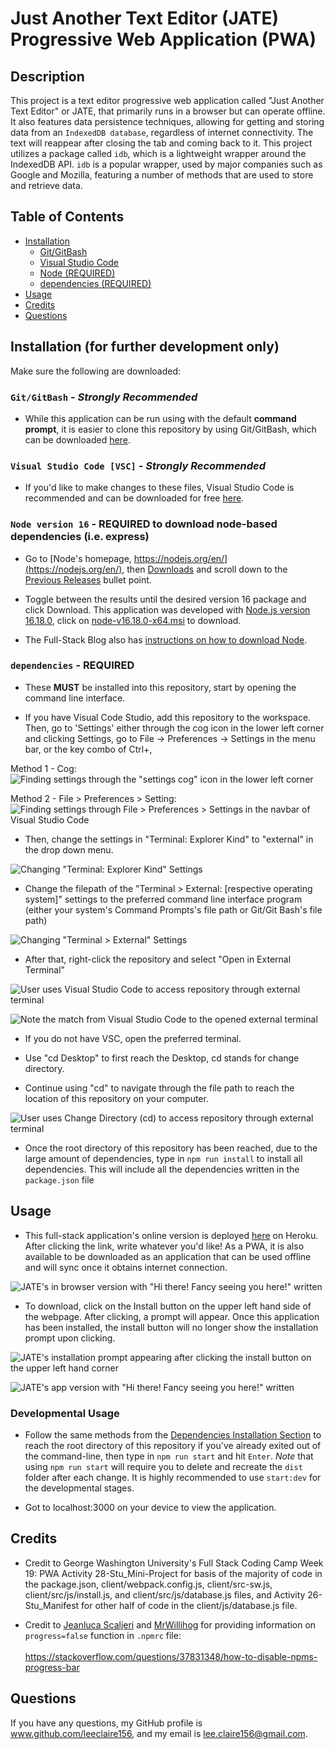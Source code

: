 # Just Another Text Editor (JATE) Progressive Web Application (PWA)

## Description

This project is a text editor progressive web application called "Just Another Text Editor" or JATE, that primarily runs in a browser but can operate offline. It also features data persistence techniques, allowing for getting and storing data from an `IndexedDB database`, regardless of internet connectivity. The text will reappear after closing the tab and coming back to it. This project utilizes a package called `idb`, which is a lightweight wrapper around the IndexedDB API. `idb` is a popular wrapper, used by major companies such as Google and Mozilla, featuring a number of methods that are used to store and retrieve data.


## Table of Contents
- [Installation](#installation-for-further-development-only)
    - [Git/GitBash](#gitgitbash---strongly-recommended)
    - [Visual Studio Code](#visual-studio-code-vsc---strongly-recommended)
    - [Node (REQUIRED)](#node-version-16---required-to-download-node-based-dependencies-ie-mongoose-and-express)
    - [dependencies (REQUIRED)](#dependencies---required)
- [Usage](#usage)
- [Credits](#credits)
- [Questions](#questions)


## Installation (for further development only)

Make sure the following are downloaded:

### `Git/GitBash` - *Strongly Recommended*
* While this application can be run using with the default **command prompt**, it is easier to clone this repository by using Git/GitBash, which can be downloaded [here](https://git-scm.com/downloads).

### `Visual Studio Code [VSC]` - *Strongly Recommended*

* If you'd like to make changes to these files, Visual Studio Code is recommended and can be downloaded for free [here](https://code.visualstudio.com/download).

### `Node version 16` - **REQUIRED** to download node-based dependencies (i.e. express)
* Go to [Node's homepage, https://nodejs.org/en/](https://nodejs.org/en/), then [Downloads](https://nodejs.org/en/download/) and scroll down to the [Previous Releases](https://nodejs.org/en/download/releases/) bullet point. 

* Toggle between the results until the desired version 16 package and click Download. This application was developed with [Node.js version 16.18.0](https://nodejs.org/dist/v16.18.0/), click on [node-v16.18.0-x64.msi](https://nodejs.org/download/release/v16.18.0/node-v16.18.0-x64.msi) to download.

* The Full-Stack Blog also has [instructions on how to download Node](https://coding-boot-camp.github.io/full-stack/nodejs/how-to-install-nodejs).

### `dependencies` - **REQUIRED**

* These **MUST** be installed into this repository, start by opening the command line interface.

* If you have Visual Code Studio, add this repository to the workspace. Then, go to 'Settings' either through the cog icon in the lower left corner and clicking Settings, go to File -> Preferences -> Settings in the menu bar, or the key combo of Ctrl+,

Method 1 - Cog:
![Finding settings through the "settings cog" icon in the lower left corner](./assets/screenshots/Finding-Settings-1.PNG)

Method 2 - File > Preferences > Setting:
![Finding settings through File > Preferences > Settings in the navbar of Visual Studio Code](./assets/screenshots/Finding-Settings-2.PNG)

* Then, change the settings in "Terminal: Explorer Kind" to "external" in the drop down menu.

![Changing "Terminal: Explorer Kind" Settings](./assets/screenshots/External-Terminal-Settings-1.PNG)
        
* Change the filepath of the "Terminal > External: [respective operating system]" settings to the preferred command line interface program (either your system's Command Prompts's file path or Git/Git Bash's file path)

![Changing "Terminal > External" Settings](./assets/screenshots/External-Terminal-Settings-2.PNG)

* After that, right-click the repository and select "Open in External Terminal"

![User uses Visual Studio Code to access repository through external terminal](./assets/screenshots/External-Terminal-Method-1-1.PNG)

![Note the match from Visual Studio Code to the opened external terminal](./assets/screenshots/External-Terminal-Method-1-2.PNG)


* If you do not have VSC, open the preferred terminal.

* Use "cd Desktop" to first reach the Desktop, cd stands for change directory.

* Continue using "cd" to navigate through the file path to reach the location of this repository on your computer.

![User uses Change Directory (cd) to access repository through external terminal](./assets/screenshots/External-Terminal-Method-2.PNG)

* Once the root directory of this repository has been reached, due to the large amount of dependencies, type in `npm run install` to install all dependencies. This will include all the dependencies written in the `package.json` file

## Usage

* This full-stack application's online version is deployed [here](https://jate-lee-claire-156.herokuapp.com/) on Heroku. After clicking the link, write whatever you'd like! As a PWA, it is also available to be downloaded as an application that can be used offline and will sync once it obtains internet connection.

![JATE's in browser version with "Hi there! Fancy seeing you here!" written](./assets/screenshots/JATE-In-Browser-new.PNG)

* To download, click on the Install button on the upper left hand side of the webpage. After clicking, a prompt will appear. Once this application has been installed, the install button will no longer show the installation prompt upon clicking.

![JATE's installation prompt appearing after clicking the install button on the upper left hand corner](./assets/screenshots/JATE-Install-new.PNG)

![JATE's app version with "Hi there! Fancy seeing you here!" written](./assets/screenshots/JATE-App-new.PNG)

### Developmental Usage

* Follow the same methods from the [Dependencies Installation Section](#dependencies---required) to reach the root directory of this repository if you've already exited out of the command-line, then type in `npm run start` and hit `Enter`. *Note* that using `npm run start` will require you to delete and recreate the `dist` folder after each change. It is highly recommended to use `start:dev` for the developmental stages.

* Got to localhost:3000 on your device to view the application.

## Credits

* Credit to George Washington University's Full Stack Coding Camp Week 19: PWA Activity 28-Stu_Mini-Project for basis of the majority of code in the package.json, client/webpack.config.js, client/src-sw.js, client/src/js/install.js, and client/src/js/database.js files, and Activity  26-Stu_Manifest for other half of code in the client/js/database.js file.

* Credit to [Jeanluca Scaljeri](https://stackoverflow.com/users/419425/jeanluca-scaljeri) and [MrWillihog](https://stackoverflow.com/users/461823/mrwillihog) for providing information on `progress=false` function in `.npmrc` file:<br></br>https://stackoverflow.com/questions/37831348/how-to-disable-npms-progress-bar

## Questions

If you have any questions, my GitHub profile is www.github.com/leeclaire156, and my email is lee.claire156@gmail.com.
